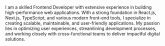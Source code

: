I am a skilled Frontend Developer with extensive experience in building high-performance web applications. With a strong foundation in React.js, Next.js, TypeScript, and various modern front-end tools, I specialize in creating scalable, maintainable, and user-friendly applications. My passion lies in optimizing user experiences, streamlining development processes, and working closely with cross-functional teams to deliver impactful digital solutions.
